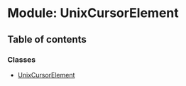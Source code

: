 # Module: UnixCursorElement

## Table of contents

### Classes

- [UnixCursorElement](../wiki/UnixCursorElement.UnixCursorElement)
